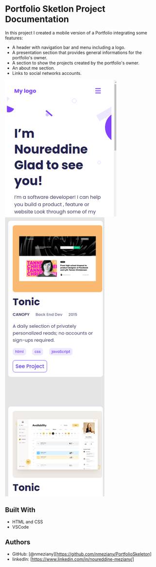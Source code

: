 # Portfolio Sketlon Project Documentation

In this project I created a mobile version of a Portfolio integrating some features:

- A header with navigation bar and menu including a logo.
- A presentation section that provides general informations for the portfolio's owner.
- A section to show the projects created by the portfolio's owner.
- An about me section.
- Links to social networks accounts.

![screenshot](./Screenshot1.png)
![screenshot](./Screenshot2.png)

## Built With

- HTML and CSS
- VSCode


## Authors

- GitHub: [@nmeziany][https://github.com/nmeziany/PortfolioSkeleton]
- linkedIn: [https://www.linkedin.com/in/noureddine-meziany/]
